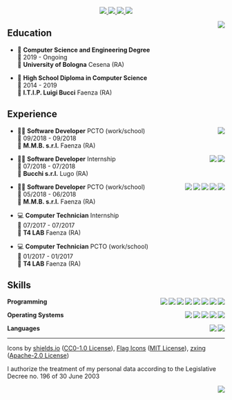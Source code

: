 <p align="center">
    <a href="mailto:manuelquarneti@gmail.com">
        <img src="https://img.shields.io/badge/email-manuelquarneti@gmail.com-D14836?logo=gmail&logoColor=white" />
    </a>
    <a href="https://www.linkedin.com/in/quarno/">
        <img src="https://img.shields.io/badge/LinkedIn-quarno-0077B5?logo=linkedin&logoColor=white" />
    </a>
    <a href="https://github.com/quarno">
        <img src="https://img.shields.io/badge/GitHub-quarno-181717?logo=github&logoColor=white" />
    </a>
    <a href="https://quarno.xyz">
        <img src="https://img.shields.io/badge/website-quarno.xyz-E34F26?logo=html5&logoColor=white" />
    </a>
</p>

<img align="right" src="https://zxing.org/w/chart?cht=qr&chs=230x230&chld=L&choe=UTF-8&chl=MECARD%3AN%3AManuel+Quarneti%3BURL%3Ahttps%5C%3A%2F%2Fquarno.xyz%3BEMAIL%3Amanuelquarneti%40gmail.com%3B%3B" />

## Education

- 📖 **Computer Science and Engineering Degree**\
📆 2019 - Ongoing\
📍 **University of Bologna** Cesena (RA)

- 📕 **High School Diploma in Computer Science**\
📆 2014 - 2019\
📍 **I.T.I.P. Luigi Bucci** Faenza (RA)

## Experience

<img align="right" src="https://img.shields.io/badge/C Sharp-239120?logo=c-sharp&logoColor=white" />

- 👨‍💻 **Software Developer** PCTO (work/school)\
📆 09/2018 - 09/2018\
📍 **M.M.B. s.r.l.** Faenza (RA)

<img align="right" src="https://img.shields.io/badge/PostgreSQL-336791?logo=postgresql&logoColor=white" />
<img align="right" src="https://img.shields.io/badge/Python-3776AB?logo=python&logoColor=white" />

- 👨‍💻 **Software Developer** Internship\
📆 07/2018 - 07/2018\
📍 **Bucchi s.r.l.** Lugo (RA)

<img align="right" src="https://img.shields.io/badge/C Sharp-239120?logo=c-sharp&logoColor=white" />
<img align="right" src="https://img.shields.io/badge/WordPress-21759B?logo=wordpress&logoColor=white" />
<img align="right" src="https://img.shields.io/badge/JavaScript-F7DF1E?logo=javascript&logoColor=white" />
<img align="right" src="https://img.shields.io/badge/CSS-1572B6?logo=css3&logoColor=white" />
<img align="right" src="https://img.shields.io/badge/HTML-E34F26?logo=html5&logoColor=white" />

- 👨‍💻 **Software Developer** PCTO (work/school)\
📆 05/2018 - 06/2018\
📍 **M.M.B. s.r.l.** Faenza (RA)

- 💻 **Computer Technician** Internship\
📆 07/2017 - 07/2017\
📍 **T4 LAB** Faenza (RA)

- 💻 **Computer Technician** PCTO (work/school)\
📆 01/2017 - 01/2017\
📍 **T4 LAB** Faenza (RA)

## Skills

<img align="right" src="https://img.shields.io/badge/(My)SQL-4479A1?logo=mysql&logoColor=white" />
<img align="right" src="https://img.shields.io/badge/BASH-4EAA25?logo=gnu-bash&logoColor=white" />
<img align="right" src="https://img.shields.io/badge/PHP-777BB4?logo=php&logoColor=white" />
<img align="right" src="https://img.shields.io/badge/Go-00ADD8?logo=go&logoColor=white" />
<img align="right" src="https://img.shields.io/badge/Python-3776AB?logo=python&logoColor=white" />
<img align="right" src="https://img.shields.io/badge/C Sharp-239120?logo=c-sharp&logoColor=white" />
<img align="right" src="https://img.shields.io/badge/C++-00599C?logo=c%2B%2B&logoColor=white" />
<img align="right" src="https://img.shields.io/badge/C-A8B9CC?logo=c&logoColor=white" />

**Programming**

<img align="right" src="https://img.shields.io/badge/Arch-1793D1?logo=arch-linux&logoColor=white" />
<img align="right" src="https://img.shields.io/badge/Fedora-294172?logo=fedora&logoColor=white" />
<img align="right" src="https://img.shields.io/badge/Debian-A81D33?logo=debian&logoColor=white" />
<img align="right" src="https://img.shields.io/badge/Ubuntu-E95420?logo=ubuntu&logoColor=white" />
<img align="right" src="https://img.shields.io/badge/Windows-0078D6?logo=windows&logoColor=white" />

**Operating Systems**

<img align="right" src="https://img.shields.io/badge/English-B2-blue?logo=data:image/svg%2bxml;base64,PHN2ZyB4bWxucz0iaHR0cDovL3d3dy53My5vcmcvMjAwMC9zdmciIGlkPSJmbGFnLWljb24tY3NzLWdiLWVuZyIgdmlld0JveD0iMCAwIDY0MCA0ODAiPgogIDxwYXRoIGZpbGw9IiNmZmYiIGQ9Ik0wIDBoNjQwdjQ4MEgweiIvPgogIDxwYXRoIGZpbGw9IiNjZTExMjQiIGQ9Ik0yODEuNiAwaDc2Ljh2NDgwaC03Ni44eiIvPgogIDxwYXRoIGZpbGw9IiNjZTExMjQiIGQ9Ik0wIDIwMS42aDY0MHY3Ni44SDB6Ii8+Cjwvc3ZnPgo=" />
<img align="right" src="https://img.shields.io/badge/Italian-mother tongue-green?logo=data:image/svg%2bxml;base64,PHN2ZyB4bWxucz0iaHR0cDovL3d3dy53My5vcmcvMjAwMC9zdmciIGlkPSJmbGFnLWljb24tY3NzLWl0IiB2aWV3Qm94PSIwIDAgNjQwIDQ4MCI+DQogIDxnIGZpbGwtcnVsZT0iZXZlbm9kZCIgc3Ryb2tlLXdpZHRoPSIxcHQiPg0KICAgIDxwYXRoIGZpbGw9IiNmZmYiIGQ9Ik0wIDBoNjQwdjQ4MEgweiIvPg0KICAgIDxwYXRoIGZpbGw9IiMwMDkyNDYiIGQ9Ik0wIDBoMjEzLjN2NDgwSDB6Ii8+DQogICAgPHBhdGggZmlsbD0iI2NlMmIzNyIgZD0iTTQyNi43IDBINjQwdjQ4MEg0MjYuN3oiLz4NCiAgPC9nPg0KPC9zdmc+" />

**Languages**

---

Icons by [shields.io](https://simpleicons.org/) ([CC0-1.0 License](https://raw.githubusercontent.com/badges/shields/master/LICENSE)), [Flag Icons](https://flagicons.lipis.dev/) ([MIT License](https://raw.githubusercontent.com/lipis/flag-icon-css/master/LICENSE)), [zxing](https://github.com/zxing/zxing) ([Apache-2.0 License](https://raw.githubusercontent.com/zxing/zxing/master/LICENSE))

I authorize the treatment of my personal data according to the Legislative Decree no. 196 of 30 June 2003

<a class="do-not-print" href="https://quarno.xyz/quarno.pdf">
	<img align="right" src="https://img.shields.io/badge/PDF-download-EC1C24?logo=adobe-acrobat-reader&logoColor=white" />
</a>
